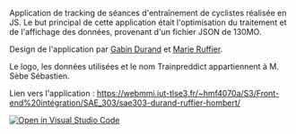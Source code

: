 Application de tracking de séances d'entraînement de cyclistes réalisée en JS. Le but principal de cette application était l'optimisation du traitement et de l'affichage des données, provenant d'un fichier JSON de 130MO.

Design de l'application par [Gabin Durand](https://github.com/DurandGab) et [Marie Ruffier](https://github.com/RuffierMarie).

Le logo, les données utilisées et le nom Trainpreddict appartiennent à M. Sèbe Sébastien.

Lien vers l'application : https://webmmi.iut-tlse3.fr/~hmf4070a/S3/Front-end%20intégration/SAE_303/sae303-durand-ruffier-hombert/

[![Open in Visual Studio Code](https://classroom.github.com/assets/open-in-vscode-c66648af7eb3fe8bc4f294546bfd86ef473780cde1dea487d3c4ff354943c9ae.svg)](https://classroom.github.com/online_ide?assignment_repo_id=9323348&assignment_repo_type=AssignmentRepo)
